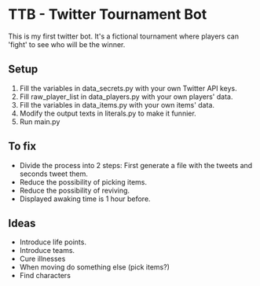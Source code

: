# TTB - Twitter Tournament Bot

This is my first twitter bot. It's a fictional tournament where players can 'fight' to see who will be the winner.

## Setup

1. Fill the variables in data_secrets.py with your own Twitter API keys.
2. Fill raw_player_list in data_players.py with your own players' data.
3. Fill the variables in data_items.py with your own items' data.
4. Modify the output texts in literals.py to make it funnier.
5. Run main.py

## To fix

- Divide the process into 2 steps: First generate a file with the tweets and seconds tweet them.
- Reduce the possibility of picking items.
- Reduce the possibility of reviving.
- Displayed awaking time is 1 hour before.

## Ideas

- Introduce life points.
- Introduce teams.
- Cure illnesses
- When moving do something else (pick items?)
- Find characters
